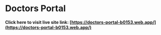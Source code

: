 # Doctors Portal

#### Click here to visit live site link: [https://doctors-portal-b0153.web.app/](https://doctors-portal-b0153.web.app/)